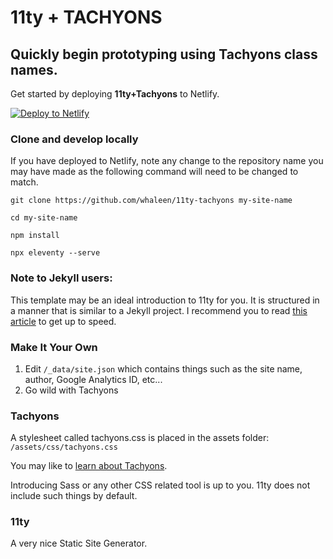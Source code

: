 # 11ty + TACHYONS

## Quickly begin prototyping using Tachyons class names.

Get started by deploying **11ty+Tachyons** to Netlify.

[![Deploy to Netlify](https://www.netlify.com/img/deploy/button.svg)](https://app.netlify.com/start/deploy?repository=https://github.com/whaleen/11ty-tachyons)

### Clone and develop locally

If you have deployed to Netlify, note any change to the repository name you may have made as the following command will need to be changed to match.

```git clone https://github.com/whaleen/11ty-tachyons my-site-name```

```cd my-site-name```

```npm install```

```npx eleventy --serve```


### Note to Jekyll users:

This template may be an ideal introduction to 11ty for you. It is structured in a manner that is similar to a Jekyll project. I recommend you to read [this article](https://24ways.org/2018/turn-jekyll-up-to-eleventy/) to get up to speed.


### Make It Your Own

1. Edit ```/_data/site.json``` which contains things such as the site name, author, Google Analytics ID, etc...
2. Go wild with Tachyons

### Tachyons

A stylesheet called tachyons.css is placed in the assets folder: ```/assets/css/tachyons.css```

You may like to [learn about Tachyons](https://tachyons.io).

Introducing Sass or any other CSS related tool is up to you. 11ty does not include such things by default.


### 11ty

A very nice Static Site Generator.
